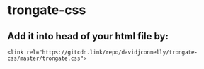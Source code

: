 # trongate-css

## Add it into head of your html file by:
`<link rel="https://gitcdn.link/repo/davidjconnelly/trongate-css/master/trongate.css">`


